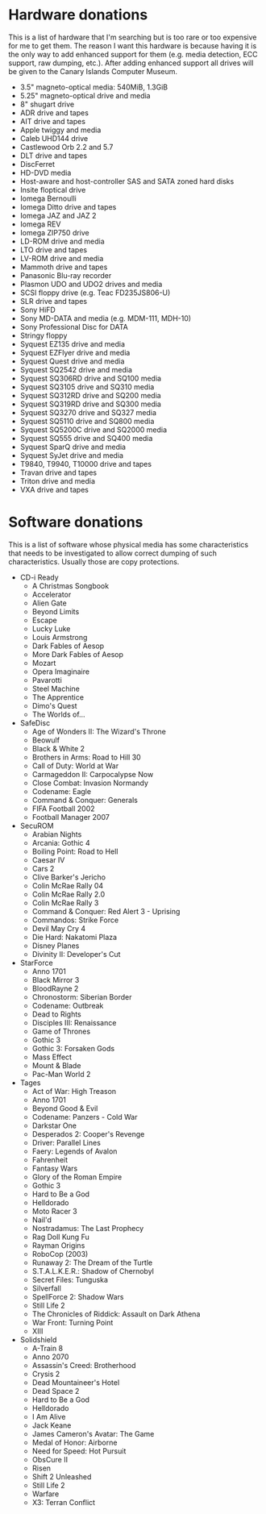 Hardware donations
==================

This is a list of hardware that I'm searching but is too rare or too expensive for me to get them.
The reason I want this hardware is because having it is the only way to add enhanced support for them (e.g. media detection, ECC support, raw dumping, etc.).
After adding enhanced support all drives will be given to the Canary Islands Computer Museum.

- 3.5" magneto-optical media: 540MiB, 1.3GiB
- 5.25" magneto-optical drive and media
- 8" shugart drive
- ADR drive and tapes
- AIT drive and tapes
- Apple twiggy and media
- Caleb UHD144 drive
- Castlewood Orb 2.2 and 5.7
- DLT drive and tapes
- DiscFerret
- HD-DVD media
- Host-aware and host-controller SAS and SATA zoned hard disks
- Insite floptical drive
- Iomega Bernoulli
- Iomega Ditto drive and tapes
- Iomega JAZ and JAZ 2
- Iomega REV
- Iomega ZIP750 drive
- LD-ROM drive and media
- LTO drive and tapes
- LV-ROM drive and media
- Mammoth drive and tapes
- Panasonic Blu-ray recorder
- Plasmon UDO and UDO2 drives and media
- SCSI floppy drive (e.g. Teac FD235JS806-U)
- SLR drive and tapes
- Sony HiFD
- Sony MD-DATA and media (e.g. MDM-111, MDH-10)
- Sony Professional Disc for DATA
- Stringy floppy
- Syquest EZ135 drive and media
- Syquest EZFlyer drive and media
- Syquest Quest drive and media
- Syquest SQ2542 drive and media
- Syquest SQ306RD drive and SQ100 media
- Syquest SQ3105 drive and SQ310 media
- Syquest SQ312RD drive and SQ200 media
- Syquest SQ319RD drive and SQ300 media
- Syquest SQ3270 drive and SQ327 media
- Syquest SQ5110 drive and SQ800 media
- Syquest SQ5200C drive and SQ2000 media
- Syquest SQ555 drive and SQ400 media
- Syquest SparQ drive and media
- Syquest SyJet drive and media
- T9840, T9940, T10000 drive and tapes
- Travan drive and tapes
- Triton drive and media
- VXA drive and tapes


Software donations
==================
This is a list of software whose physical media has some characteristics that needs
to be investigated to allow correct dumping of such characteristics. Usually those
are copy protections.

- CD-i Ready
  - A Christmas Songbook
  - Accelerator
  - Alien Gate
  - Beyond Limits
  - Escape
  - Lucky Luke
  - Louis Armstrong
  - Dark Fables of Aesop
  - More Dark Fables of Aesop
  - Mozart
  - Opera Imaginaire
  - Pavarotti
  - Steel Machine
  - The Apprentice
  - Dimo's Quest
  - The Worlds of...
- SafeDisc
  - Age of Wonders II: The Wizard's Throne
  - Beowulf
  - Black & White 2
  - Brothers in Arms: Road to Hill 30
  - Call of Duty: World at War
  - Carmageddon II: Carpocalypse Now
  - Close Combat: Invasion Normandy
  - Codename: Eagle
  - Command & Conquer: Generals
  - FIFA Football 2002
  - Football Manager 2007
- SecuROM
  - Arabian Nights
  - Arcania: Gothic 4
  - Boiling Point: Road to Hell
  - Caesar IV
  - Cars 2
  - Clive Barker's Jericho
  - Colin McRae Rally 04
  - Colin McRae Rally 2.0
  - Colin McRae Rally 3
  - Command & Conquer: Red Alert 3 - Uprising
  - Commandos: Strike Force
  - Devil May Cry 4
  - Die Hard: Nakatomi Plaza
  - Disney Planes
  - Divinity II: Developer's Cut
- StarForce
  - Anno 1701
  - Black Mirror 3
  - BloodRayne 2
  - Chronostorm: Siberian Border
  - Codename: Outbreak
  - Dead to Rights
  - Disciples III: Renaissance
  - Game of Thrones
  - Gothic 3
  - Gothic 3: Forsaken Gods
  - Mass Effect
  - Mount & Blade
  - Pac-Man World 2
- Tages
  - Act of War: High Treason
  - Anno 1701
  - Beyond Good & Evil
  - Codename: Panzers - Cold War
  - Darkstar One
  - Desperados 2: Cooper's Revenge
  - Driver: Parallel Lines
  - Faery: Legends of Avalon
  - Fahrenheit
  - Fantasy Wars
  - Glory of the Roman Empire
  - Gothic 3
  - Hard to Be a God
  - Helldorado
  - Moto Racer 3
  - Nail'd
  - Nostradamus: The Last Prophecy
  - Rag Doll Kung Fu
  - Rayman Origins
  - RoboCop (2003)
  - Runaway 2: The Dream of the Turtle
  - S.T.A.L.K.E.R.: Shadow of Chernobyl
  - Secret Files: Tunguska
  - Silverfall
  - SpellForce 2: Shadow Wars
  - Still Life 2
  - The Chronicles of Riddick: Assault on Dark Athena
  - War Front: Turning Point
  - XIII
- Solidshield
  - A-Train 8
  - Anno 2070
  - Assassin's Creed: Brotherhood
  - Crysis 2
  - Dead Mountaineer's Hotel
  - Dead Space 2
  - Hard to Be a God
  - Helldorado
  - I Am Alive
  - Jack Keane
  - James Cameron's Avatar: The Game
  - Medal of Honor: Airborne
  - Need for Speed: Hot Pursuit
  - ObsCure II
  - Risen
  - Shift 2 Unleashed
  - Still Life 2
  - Warfare
  - X3: Terran Conflict